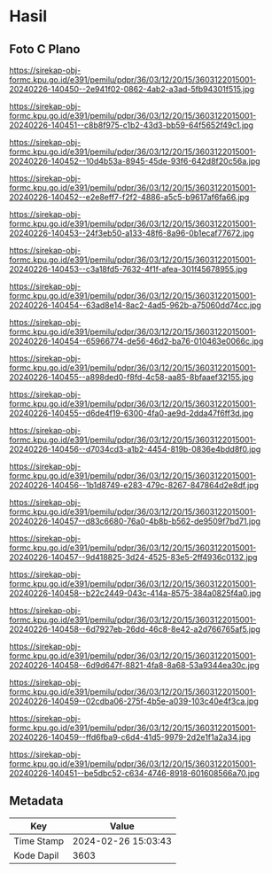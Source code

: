# Hasil

## Foto C Plano

https://sirekap-obj-formc.kpu.go.id/e391/pemilu/pdpr/36/03/12/20/15/3603122015001-20240226-140450--2e941f02-0862-4ab2-a3ad-5fb94301f515.jpg

https://sirekap-obj-formc.kpu.go.id/e391/pemilu/pdpr/36/03/12/20/15/3603122015001-20240226-140451--c8b8f975-c1b2-43d3-bb59-64f5652f49c1.jpg

https://sirekap-obj-formc.kpu.go.id/e391/pemilu/pdpr/36/03/12/20/15/3603122015001-20240226-140452--10d4b53a-8945-45de-93f6-642d8f20c56a.jpg

https://sirekap-obj-formc.kpu.go.id/e391/pemilu/pdpr/36/03/12/20/15/3603122015001-20240226-140452--e2e8eff7-f2f2-4886-a5c5-b9617af6fa66.jpg

https://sirekap-obj-formc.kpu.go.id/e391/pemilu/pdpr/36/03/12/20/15/3603122015001-20240226-140453--24f3eb50-a133-48f6-8a96-0b1ecaf77672.jpg

https://sirekap-obj-formc.kpu.go.id/e391/pemilu/pdpr/36/03/12/20/15/3603122015001-20240226-140453--c3a18fd5-7632-4f1f-afea-301f45678955.jpg

https://sirekap-obj-formc.kpu.go.id/e391/pemilu/pdpr/36/03/12/20/15/3603122015001-20240226-140454--63ad8e14-8ac2-4ad5-962b-a75060dd74cc.jpg

https://sirekap-obj-formc.kpu.go.id/e391/pemilu/pdpr/36/03/12/20/15/3603122015001-20240226-140454--65966774-de56-46d2-ba76-010463e0066c.jpg

https://sirekap-obj-formc.kpu.go.id/e391/pemilu/pdpr/36/03/12/20/15/3603122015001-20240226-140455--a898ded0-f8fd-4c58-aa85-8bfaaef32155.jpg

https://sirekap-obj-formc.kpu.go.id/e391/pemilu/pdpr/36/03/12/20/15/3603122015001-20240226-140455--d6de4f19-6300-4fa0-ae9d-2dda47f6ff3d.jpg

https://sirekap-obj-formc.kpu.go.id/e391/pemilu/pdpr/36/03/12/20/15/3603122015001-20240226-140456--d7034cd3-a1b2-4454-819b-0836e4bdd8f0.jpg

https://sirekap-obj-formc.kpu.go.id/e391/pemilu/pdpr/36/03/12/20/15/3603122015001-20240226-140456--1b1d8749-e283-479c-8267-847864d2e8df.jpg

https://sirekap-obj-formc.kpu.go.id/e391/pemilu/pdpr/36/03/12/20/15/3603122015001-20240226-140457--d83c6680-76a0-4b8b-b562-de9509f7bd71.jpg

https://sirekap-obj-formc.kpu.go.id/e391/pemilu/pdpr/36/03/12/20/15/3603122015001-20240226-140457--9d418825-3d24-4525-83e5-2ff4936c0132.jpg

https://sirekap-obj-formc.kpu.go.id/e391/pemilu/pdpr/36/03/12/20/15/3603122015001-20240226-140458--b22c2449-043c-414a-8575-384a0825f4a0.jpg

https://sirekap-obj-formc.kpu.go.id/e391/pemilu/pdpr/36/03/12/20/15/3603122015001-20240226-140458--6d7927eb-26dd-46c8-8e42-a2d766765af5.jpg

https://sirekap-obj-formc.kpu.go.id/e391/pemilu/pdpr/36/03/12/20/15/3603122015001-20240226-140458--6d9d647f-8821-4fa8-8a68-53a9344ea30c.jpg

https://sirekap-obj-formc.kpu.go.id/e391/pemilu/pdpr/36/03/12/20/15/3603122015001-20240226-140459--02cdba06-275f-4b5e-a039-103c40e4f3ca.jpg

https://sirekap-obj-formc.kpu.go.id/e391/pemilu/pdpr/36/03/12/20/15/3603122015001-20240226-140459--ffd6fba9-c6d4-41d5-9979-2d2e1f1a2a34.jpg

https://sirekap-obj-formc.kpu.go.id/e391/pemilu/pdpr/36/03/12/20/15/3603122015001-20240226-140451--be5dbc52-c634-4746-8918-601608566a70.jpg


## Metadata

| Key        | Value               |
| ---------- | ------------------- |
| Time Stamp | 2024-02-26 15:03:43 |
| Kode Dapil | 3603                |



